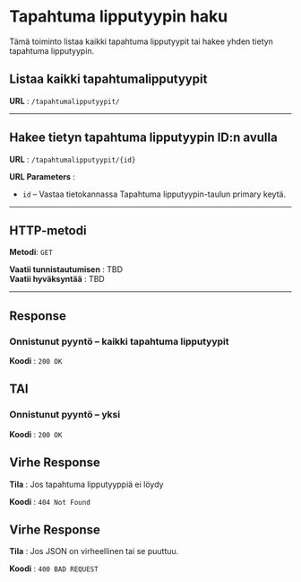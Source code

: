 # Tapahtuma lipputyypin haku

Tämä toiminto listaa kaikki tapahtuma lipputyypit tai hakee yhden tietyn tapahtuma lipputyypin.

## Listaa kaikki tapahtumalipputyypit

**URL** : `/tapahtumalipputyypit/`

---

## Hakee tietyn tapahtuma lipputyypin ID:n avulla

**URL** : `/tapahtumalipputyypit/{id}`

**URL Parameters** :  
- `id` – Vastaa tietokannassa Tapahtuma lipputyypin-taulun primary keytä.

---

## HTTP-metodi

**Metodi**: `GET`

**Vaatii tunnistautumisen** : TBD  
**Vaatii hyväksyntää** : TBD  

---

## Response

### Onnistunut pyyntö – kaikki tapahtuma lipputyypit

**Koodi** : `200 OK`

## TAI
### Onnistunut pyyntö – yksi

**Koodi** : `200 OK`

## Virhe Response

**Tila** : Jos tapahtuma lipputyyppiä ei löydy

**Koodi** : `404 Not Found`

## Virhe Response

**Tila** : Jos JSON on virheellinen tai se puuttuu.

**Koodi** : `400 BAD REQUEST`
